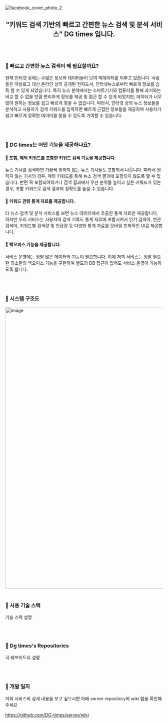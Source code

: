 ![facebook_cover_photo_2](https://user-images.githubusercontent.com/66009926/188244542-493a39d8-99c2-45b0-845d-9f3545e7d9e2.png)


<h2 align="center"> "키워드 검색 기반의 빠르고 간편한 뉴스 검색 및 분석 서비스" DG times 입니다. </h2>

<br/>
<br/>

### 🐨 빠르고 간편한 뉴스 검색이 왜 필요할까요?
현재 인터넷 상에는 수많은 정보와 데이터들이 모여 빅데이터를 이루고 있습니다. 사람들은 아날로그 대신 온라인 상의 공개된 전자도서, 인터넷뉴스로부터 빠르게 정보를 습득 할 수 있게 되었습니다. 특히 뉴스 분야에서는 스마트기기와 컴퓨터를 통해 과거와는 비교 할 수 없을 만큼 편리하게 정보를 제공 및 접근 할 수 있게 되었지만, 데이터가 너무 많아 원하는 정보를 쉽고 빠르게 찾을 수 없습니다. 따라서, 인터넷 상의 뉴스 정보들을 분석하고 사용자가 검색 키워드를 입력하면 빠르게 근접한 정보들을 제공하여 사용자가 쉽고 빠르게 정확한 데이터를 찾을 수 있도록 기여할 수 있습니다.

<br/>
<br/>

### 🐨 DG times는 어떤 기능을 제공하나요?

#### 📌 포함, 제외 키워드를 포함한 키워드 검색 기능을 제공합니다.
뉴스 기사를 검색하면 가끔씩 원하지 않는 뉴스 기사들도 포함되서 나옵니다. 따라서 원하지 않는 기사의 경우, 제외 키워드를 통해 뉴스 검색 결과에 포함되지 않도록 할 수 있습니다. 
반면 꼭 포함되야하거나 검색 결과에서 우선 순위를 높이고 싶은 키워드가 있는 경우, 포함 키워드로 검색 결과의 정확도를 높일 수 있습니다.


#### 📌 키워드 관련 통계 자료를 제공합니다.
타 뉴스 검색 및 분석 서비스를 보면 뉴스 데이터에서 추출한 통계 자료만 제공합니다. 
하지만 우리 서비스는 사용자의 검색 기록도 통계 자료에 포함시켜서 인기 검색어, 연관 검색어, 키워드별 검색량 및 언급량 등 다양한 통계 자료를 모바일 친화적인 UI로 제공합니다.


#### 📌 백오피스 기능을 제공합니다.
서비스 운영에는 정말 많은 데이터와 기능이 필요합니다. 
이에 저희 서비스는 정말 필요한 최소한의 백오피스 기능을 구현하여 별도의 DB 접근이 없어도 서비스 운영이 가능하도록 합니다.

<br/>
<br/>

### 🐨  시스템 구조도

<img width="897" alt="image" src="https://user-images.githubusercontent.com/66009926/188243848-3cc2908b-e8f7-4df1-b886-de9c1acaab76.png">


<br/>
<br/>

### 🐨 사용 기술 스택

기술 스택 설명

<br/>
<br/>


### 🐨 Dg times's Repositories

각 레포지토리 설명

<br/>
<br/>

### 🐨  개발 일지
저희 서비스의 상세 내용을 보고 싶으시면 아래 server repository의 wiki 탭을 확인해주세요

https://github.com/DG-times/server/wiki

